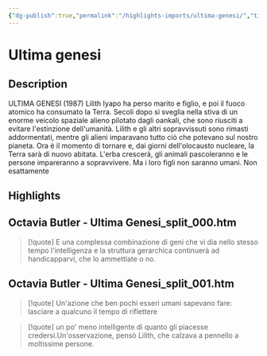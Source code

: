 ```yaml
---
{"dg-publish":true,"permalink":"/highlights-imports/ultima-genesi/","title":"Ultima genesi"}
---
```



# Ultima genesi

## Description

ULTIMA GENESI (1987) Lilith Iyapo ha perso marito e figlio, e poi il fuoco atomico ha consumato la Terra. Secoli dopo si sveglia nella stiva di un enorme veicolo spaziale alieno pilotato dagli oankali, che sono riusciti a evitare l'estinzione dell'umanità. Lilith e gli altri sopravvissuti sono rimasti addormentati, mentre gli alieni imparavano tutto ciò che potevano sul nostro pianeta. Ora è il momento di tornare e, dai giorni dell'olocausto nucleare, la Terra sarà di nuovo abitata. L'erba crescerà, gli animali pascoleranno e le persone impareranno a sopravvivere. Ma i loro figli non saranno umani. Non esattamente

## Highlights

## Octavia Butler - Ultima Genesi_split_000.htm







> [!quote]
> E una complessa combinazione di geni che vi dia nello stesso tempo l'intelligenza e la struttura gerarchica continuerà ad handicapparvi, che lo ammettiate o no.
> 





## Octavia Butler - Ultima Genesi_split_001.htm







> [!quote]
> Un'azione che ben pochi esseri umani sapevano fare: lasciare a qualcuno il tempo di riflettere
> 











> [!quote]
> un po' meno intelligente di quanto gli piacesse credersi.Un'osservazione, pensò Lilith, che calzava a pennello a moltissime persone.
> 




